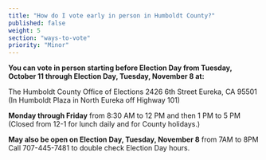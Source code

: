 ```yaml
---
title: "How do I vote early in person in Humboldt County?"
published: false
weight: 5
section: "ways-to-vote"
priority: "Minor"
---
```


**You can vote in person starting before Election Day from Tuesday, October 11 through Election Day, Tuesday, November 8 at:**  

The Humboldt County Office of Elections 2426 6th Street Eureka, CA 95501 (In Humboldt Plaza in North Eureka off Highway 101)  

**Monday through Friday** from 8:30 AM to 12 PM and then 1 PM to 5 PM (Closed from 12-1 for lunch daily and for County holidays.)  

**May also be open on Election Day, Tuesday, November 8** from 7AM to 8PM  
Call 707-445-7481 to double check Election Day hours.  
